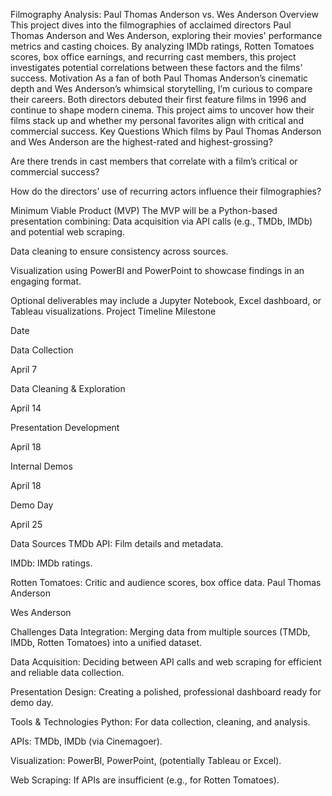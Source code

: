 Filmography Analysis: Paul Thomas Anderson vs. Wes Anderson
 Overview
This project dives into the filmographies of acclaimed directors Paul Thomas Anderson and Wes Anderson, exploring their movies' performance metrics and casting choices. By analyzing IMDb ratings, Rotten Tomatoes scores, box office earnings, and recurring cast members, this project investigates potential correlations between these factors and the films' success.
 Motivation
As a fan of both Paul Thomas Anderson’s cinematic depth and Wes Anderson’s whimsical storytelling, I’m curious to compare their careers. Both directors debuted their first feature films in 1996 and continue to shape modern cinema. This project aims to uncover how their films stack up and whether my personal favorites align with critical and commercial success.
 Key Questions
Which films by Paul Thomas Anderson and Wes Anderson are the highest-rated and highest-grossing?

Are there trends in cast members that correlate with a film’s critical or commercial success?

How do the directors’ use of recurring actors influence their filmographies?

 Minimum Viable Product (MVP)
The MVP will be a Python-based presentation combining:
Data acquisition via API calls (e.g., TMDb, IMDb) and potential web scraping.

Data cleaning to ensure consistency across sources.

Visualization using PowerBI and PowerPoint to showcase findings in an engaging format.

Optional deliverables may include a Jupyter Notebook, Excel dashboard, or Tableau visualizations.
 Project Timeline
Milestone

Date

Data Collection

April 7

Data Cleaning & Exploration

April 14

Presentation Development

April 18

Internal Demos

April 18

Demo Day

April 25

 Data Sources
TMDb API: Film details and metadata.

IMDb: IMDb ratings.

Rotten Tomatoes: Critic and audience scores, box office data.
Paul Thomas Anderson

Wes Anderson

 Challenges
Data Integration: Merging data from multiple sources (TMDb, IMDb, Rotten Tomatoes) into a unified dataset.

Data Acquisition: Deciding between API calls and web scraping for efficient and reliable data collection.

Presentation Design: Creating a polished, professional dashboard ready for demo day.

 Tools & Technologies
Python: For data collection, cleaning, and analysis.

APIs: TMDb, IMDb (via Cinemagoer).

Visualization: PowerBI, PowerPoint, (potentially Tableau or Excel).

Web Scraping: If APIs are insufficient (e.g., for Rotten Tomatoes).

